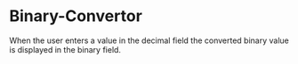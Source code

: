 # Binary-Convertor
 When the user enters a value in the decimal field the converted binary value is displayed in the binary field.
